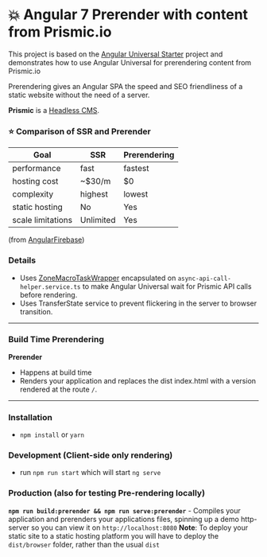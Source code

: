 # 💥 Angular 7 Prerender with content from Prismic.io



This project is based on the [Angular Universal Starter](https://github.com/angular/universal-starter) project and demonstrates how to use Angular Universal for prerendering content from Prismic.io

Prerendering gives an Angular SPA the speed and SEO friendliness of a static website without the need of a server.

**Prismic** is a [Headless CMS](https://headlesscms.org/).

### ⭐ Comparison of SSR and Prerender 

| Goal              | SSR       | Prerendering |
|-------------------|-----------|--------------|
| performance       | fast      | fastest      |
| hosting cost      | ~$30/m    | $0           |
| complexity        | highest   | lowest       |
| static hosting    | No        | Yes          |
| scale limitations | Unlimited | Yes          |

(from [AngularFirebase](https://angularfirebase.com/lessons/angular-6-universal-ssr-prerendering-firebase-hosting/))


### Details

* Uses [ZoneMacroTaskWrapper](https://github.com/angular/angular/issues/20520#issuecomment-345856099) encapsulated on `async-api-call-helper.service.ts` to make Angular Universal wait for Prismic API calls before rendering.
* Uses TransferState service to prevent flickering in the server to browser transition.

---

### Build Time Prerendering

**Prerender** 
* Happens at build time
* Renders your application and replaces the dist index.html with a version rendered at the route `/`.


---

### Installation
* `npm install` or `yarn`

### Development (Client-side only rendering)
* run `npm run start` which will start `ng serve`

### Production (also for testing Pre-rendering locally)
**`npm run build:prerender && npm run serve:prerender`** - Compiles your application and prerenders your applications files, spinning up a demo http-server so you can view it on `http://localhost:8080`
**Note**: To deploy your static site to a static hosting platform you will have to deploy the `dist/browser` folder, rather than the usual `dist`



